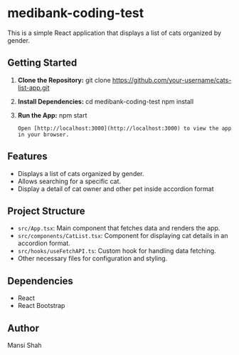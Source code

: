 # medibank-coding-test

This is a simple React application that displays a list of cats organized by gender.

## Getting Started

1. **Clone the Repository:**
   git clone https://github.com/your-username/cats-list-app.git

2. **Install Dependencies:**
   cd medibank-coding-test
   npm install


3. **Run the App:**
   npm start
   ```
   Open [http://localhost:3000](http://localhost:3000) to view the app in your browser.

## Features

- Displays a list of cats organized by gender.
- Allows searching for a specific cat.
- Display a detail of cat owner and other pet inside accordion format

## Project Structure

- `src/App.tsx`: Main component that fetches data and renders the app.
- `src/components/CatList.tsx`: Component for displaying cat details in an accordion format.
- `src/hooks/useFetchAPI.ts`: Custom hook for handling data fetching.
- Other necessary files for configuration and styling.

## Dependencies

- React
- React Bootstrap

## Author
Mansi Shah 
